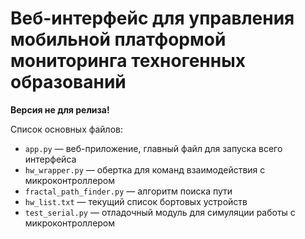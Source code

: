 # Веб-интерфейс для управления мобильной платформой мониторинга техногенных образований

**Версия не для релиза!**

Список основных файлов:

* ```app.py``` — веб-приложение, главный файл для запуска всего интерфейса
* ```hw_wrapper.py``` — обертка для команд взаимодействия с микроконтроллером
* ```fractal_path_finder.py``` — алгоритм поиска пути
* ```hw_list.txt``` — текущий список бортовых устройств
* ```test_serial.py``` — отладочный модуль для симуляции работы с микроконтроллером

